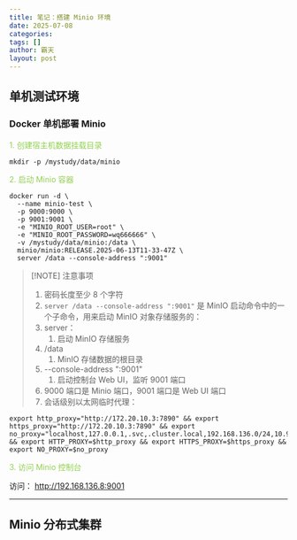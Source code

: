 ```yaml
---
title: 笔记：搭建 Minio 环境
date: 2025-07-08
categories: 
tags: []
author: 霸天
layout: post
---
```

## 单机测试环境

### Docker 单机部署 Minio

<font color="#92d050">1. 创建宿主机数据挂载目录</font>
```
mkdir -p /mystudy/data/minio
```


<font color="#92d050">2. 启动 Minio 容器</font>
```
docker run -d \
  --name minio-test \
  -p 9000:9000 \
  -p 9001:9001 \
  -e "MINIO_ROOT_USER=root" \
  -e "MINIO_ROOT_PASSWORD=wq666666" \
  -v /mystudy/data/minio:/data \
  minio/minio:RELEASE.2025-06-13T11-33-47Z \
  server /data --console-address ":9001"
```

> [!NOTE] 注意事项
> 1. 密码长度至少 8 个字符
> 2. `server /data --console-address ":9001"` 是 MinIO 启动命令中的一个子命令，用来启动 MinIO 对象存储服务的：
> 	1. server：
> 		1. 启动 MinIO 存储服务
> 	2. /data
> 		1. MinIO 存储数据的根目录
> 	3. --console-address ":9001"
> 		1. 启动控制台 Web UI，监听 9001 端口
> 3. 9000 端口是 Minio 端口，9001 端口是 Web UI 端口
> 4. 会话级别以太网临时代理：
```
export http_proxy="http://172.20.10.3:7890" && export https_proxy="http://172.20.10.3:7890" && export no_proxy="localhost,127.0.0.1,.svc,.cluster.local,192.168.136.0/24,10.96.0.1,10.244.0.0/16" && export HTTP_PROXY=$http_proxy && export HTTPS_PROXY=$https_proxy && export NO_PROXY=$no_proxy
```

 
<font color="#92d050">3. 访问 Minio 控制台</font>

访问： http://192.168.136.8:9001

----


## Minio 分布式集群










